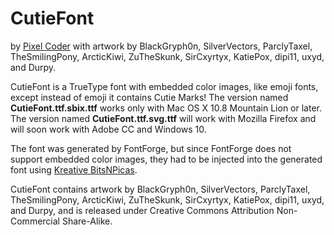 # CutieFont

by [Pixel Coder](https://www.deviantart.com/beckiergb) with artwork by BlackGryph0n, SilverVectors, ParclyTaxel, TheSmilingPony, ArcticKiwi, ZuTheSkunk, SirCxyrtyx, KatiePox, dipi11, uxyd, and Durpy.

CutieFont is a TrueType font with embedded color images, like emoji fonts, except instead of emoji it contains Cutie Marks! The version named **CutieFont.ttf.sbix.ttf** works only with Mac OS X 10.8 Mountain Lion or later. The version named **CutieFont.ttf.svg.ttf** will work with Mozilla Firefox and will soon work with Adobe CC and Windows 10.

The font was generated by FontForge, but since FontForge does not support embedded color images, they had to be injected into the generated font using [Kreative BitsNPicas](https://github.com/kreativekorp/bitsnpicas).

CutieFont contains artwork by BlackGryph0n, SilverVectors, ParclyTaxel, TheSmilingPony, ArcticKiwi, ZuTheSkunk, SirCxyrtyx, KatiePox, dipi11, uxyd, and Durpy, and is released under Creative Commons Attribution Non-Commercial Share-Alike.
